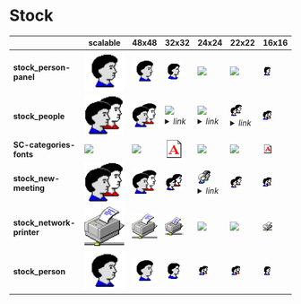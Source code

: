 # Stock
| |**scalable**|**48x48**|**32x32**|**24x24**|**22x22**|**16x16**|
|-|-|-|-|-|-|-|
|**stock_person-panel**|![](scalable/stock_person-panel.svg)|![](48/stock_person-panel.png)|![](32/stock_person-panel.png)|![](24/stock_person-panel.png)|![](22/stock_person-panel.png)|![](16/stock_person-panel.png)|
|**stock_people**|![](scalable/stock_people.svg)|![](48/stock_people.png)|![](32/../../apps/32/config-users.png)<details><summary>*link*</summary> *../../apps/32/config-users.png*</details>|![](24/../../apps/24/config-users.png)<details><summary>*link*</summary> *../../apps/24/config-users.png*</details>|![](22/../../apps/22/config-users.png)<details><summary>*link*</summary> *../../apps/22/config-users.png*</details>|![](16/stock_people.png)|
|**SC-categories-fonts**|![](scalable/SC-categories-fonts.svg)|![](48/SC-categories-fonts.png)|![](32/SC-categories-fonts.png)|![](24/SC-categories-fonts.png)|![](22/SC-categories-fonts.png)|![](16/SC-categories-fonts.png)|
|**stock_new-meeting**|![](scalable/stock_new-meeting.svg)|![](48/stock_new-meeting.png)|![](32/stock_new-meeting.png)|![](24/../../apps/24/system-users.png)<details><summary>*link*</summary> *../../apps/24/system-users.png*</details>|![](22/stock_new-meeting.png)|![](16/stock_new-meeting.png)|
|**stock_network-printer**|![](scalable/stock_network-printer.svg)|![](48/stock_network-printer.png)|![](32/stock_network-printer.png)|![](24/stock_network-printer.png)|![](22/stock_network-printer.png)|![](16/stock_network-printer.png)|
|**stock_person**|![](scalable/stock_person.svg)|![](48/stock_person.png)|![](32/stock_person.png)|![](24/stock_person.png)|![](22/stock_person.png)|![](16/stock_person.png)|
